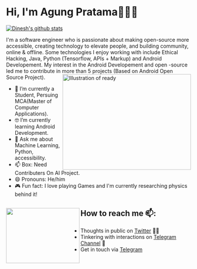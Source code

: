 # Hi, I'm Agung Pratama🏾‍👨‍💻

[![Dinesh's github stats](https://github-readme-stats.vercel.app/api?username=dinesh-ysl&count_private=true&theme=tokyonight&show_icons=true)](https://github.com/skylark17)       

I'm a software engineer who is passionate about making open-source more accessible, creating technology to elevate people, and building community, online & offline. Some technologies I enjoy working with include Ethical Hacking, Java, Python (Tensorflow, APIs + Markup) and Android Developement. My interest in the Android Developement and open -source led me to contribute in more than 5 projects (Based on Android Open Source Project).<img align="right" src="https://github.com/skylark17/skylark17/blob/master/9fc2126eec2c0a3876e3f2097af9b983.gif" alt="Illustration of ready" width=350px height=260px/>

- 📱  I’m currently a Student, Persuing MCA(Master of Computer Applications).
- 🤓  I’m currently learning Android Development.
- 💬  Ask me about Machine Learning, Python, accessibility.
- 📫  Box: Need Contributers On AI Project.
- 😄  Pronouns: He/him
- 🎮  Fun fact: I love playing Games and I'm currently researching physics behind it!


## How to reach me 📫: <img align="left" width="200" height="150" src="https://github.com/skylark17/skylark17/blob/master/080f909da46192c0db62b76330302b0c.gif?raw=true">
- Thoughts in public on <a href="">Twitter</a> ✍🏾
- Tinkering with interactions on <a href="https://t.me/Skylark_Release"> Telegram Channel</a> 🏓
- Get in touch via <a href="https://t.me/skylarkAurora">Telegram</a>

